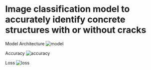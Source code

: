 # Image classification model to accurately identify concrete structures with or without cracks

Model Architecture
![model](https://github.com/user-attachments/assets/df5282cf-84e5-44de-9d46-3b5fef995de8)

Accuracy
![accuracy](https://github.com/user-attachments/assets/c98d5c7e-9f38-426f-8c84-6d78c543735e)

Loss
![loss](https://github.com/user-attachments/assets/30646224-528e-4dce-8afd-b3665304e223)
